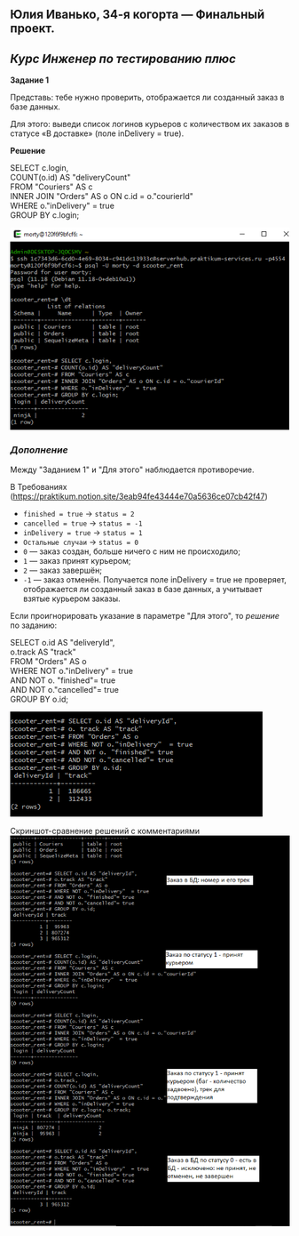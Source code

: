 ## Юлия Иванько, 34-я когорта — Финальный проект. 
## *Курс Инженер по тестированию плюс*

**Задание 1**

Представь: тебе нужно проверить, отображается ли созданный заказ в базе данных.

Для этого: выведи список логинов курьеров с количеством их заказов в статусе «В доставке» (поле inDelivery = true). 

**Решение**

SELECT c.login,   
    COUNT(o.id) AS "deliveryCount"   
FROM "Couriers" AS c   
INNER JOIN "Orders" AS o ON c.id = o."courierId"    
WHERE o."inDelivery"  = true   
GROUP BY c.login;  


![Скриншот-подтверждение](Screen_БД_1.png)

### *Дополнение*
Между "Заданием 1" и "Для этого" наблюдается противоречие. 

В Требованиях (https://praktikum.notion.site/3eab94fe43444e70a5636ce07cb42f47) 
- `finished = true` -> `status = 2`
- `cancelled = true` -> `status = -1`
- `inDelivery = true` -> `status = 1`
- `Остальные случаи` -> `status = 0`
- `0` — заказ создан, больше ничего с ним не происходило;
- `1` — заказ принят курьером;
- `2` — заказ завершён;
- `-1` — заказ отменён.
Получается поле inDelivery = true не проверяет, отображается ли созданный заказ в базе данных, а учитывает взятые курьером заказы.

Если проигнорировать указание в параметре "Для этого", то *решение* по заданию:

SELECT o.id AS "deliveryId",   
o.track AS "track"  
FROM "Orders" AS o  
WHERE NOT o."inDelivery"  = true   
AND NOT o. "finished"= true  
AND NOT o."cancelled"= true  
GROUP BY o.id;

![Скриншот-подтверждение](Screen_БД_1.1.png)

Скриншот-сравнение решений с комментариями
![Скриншот-подтверждение](Screen_БД_1.1.1.png)